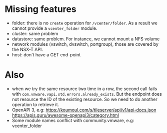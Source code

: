 Missing features
================

- folder: there is no `create` operation for `/vcenter/folder`. As a result we cannot provide a `vcenter_folder` module.
- cluster: same problem
- datastore: same problem. For instance, we cannot mount a NFS volume
- network modules (vswitch, dvswitch, portgroup), those are covered by the NSX-T API.
- host: don't have a GET end-point

Also
====

- when we try the same resource two time in a row, the second call fails with `com.vmware.vapi.std.errors.already_exists`. But the endpoint does not resource the ID of the existing resource. So we need to do another operation to retrieve it.
- OpenAPI 3, e.g: https://koumoul.com/s/tileserver/api/v1/api-docs.json https://apis.guru/awesome-openapi3/category.html
- Some module names conflict with community.vmware, e.g: vcenter_folder
